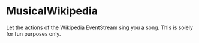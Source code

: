 # MusicalWikipedia
Let the actions of the Wikipedia EventStream sing you a song. This is solely for fun purposes only.
